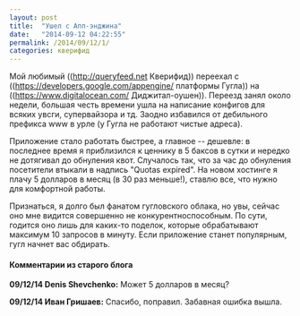 ```yaml
---
layout: post
title:  "Ушел с Апп-энджина"
date:   "2014-09-12 04:22:55"
permalink: /2014/09/12/1/
categories: кверифид
---
```

Мой любимый ((http://queryfeed.net Кверифид)) переехал c ((https://developers.google.com/appengine/ платформы Гугла)) на ((https://www.digitalocean.com/ Диджитал-оушен)). Переезд занял около недели, большая честь времени ушла на написание конфигов для всяких увсги, супервайзора и тд. Заодно избавился от дебильного префикса www в урле (у Гугла не работают чистые адреса).

Приложение стало работать быстрее, а главное -- дешевле: в последнее время я приблизился к ценнику в 5 баксов в сутки и нередко не дотягивал до обнуления квот. Случалось так, что за час до обнуления посетители втыкали в надпись "Quotas expired". На новом хостинге я плачу 5 долларов в месяц (в 30 раз меньше!), ставлю все, что нужно для комфортной работы.

Признаться, я долго был фанатом гугловского облака, но увы, сейчас оно мне видится совершенно не конкурентноспособным. По сути, годится оно лишь для каких-то поделок, которые обрабатывают максимум 10 запросов в минуту. Если приложение станет популярным, гугл начнет вас обдирать.



#### Комментарии из старого блога


**09/12/14 Denis Shevchenko:** Может 5 долларов в месяц?


**09/12/14 Иван Гришаев:** Спасибо, поправил. Забавная ошибка вышла.



